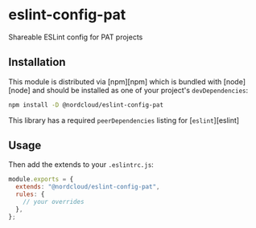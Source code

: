 # eslint-config-pat

Shareable ESLint config for PAT projects

## Installation

This module is distributed via [npm][npm] which is bundled with [node][node] and
should be installed as one of your project's `devDependencies`:

```bash
npm install -D @nordcloud/eslint-config-pat
```

This library has a required `peerDependencies` listing for [`eslint`][eslint]

## Usage

Then add the extends to your `.eslintrc.js`:

```javascript
module.exports = {
  extends: "@nordcloud/eslint-config-pat",
  rules: {
    // your overrides
  },
};
```
